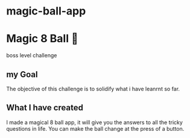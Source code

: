 # magic-ball-app

# Magic 8 Ball 🎱

boss level challenge 

## my Goal

The objective of this challenge is to solidify what i have leanrnt so far. 


## What I have created

I made a magical 8 ball app, it will give you the answers to all the tricky questions in life. You can make the ball change at the press of a button. 

